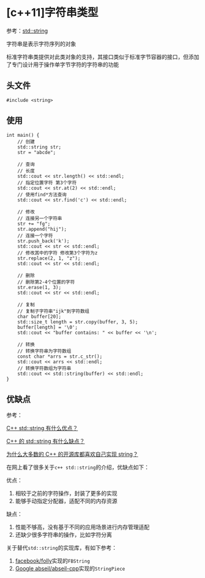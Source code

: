 
# [c++11]字符串类型

参考：[std::string](http://www.cplusplus.com/reference/string/string/?kw=string)

字符串是表示字符序列的对象

标准字符串类提供对此类对象的支持，其接口类似于标准字节容器的接口，但添加了专门设计用于操作单字节字符的字符串的功能

## 头文件

```
#include <string>
```

## 使用

```
int main() {
    // 创建
    std::string str;
    str = "abcde";

    // 查询
    // 长度
    std::cout << str.length() << std::endl;
    // 指定位置字符 第3个字符
    std::cout << str.at(2) << std::endl;
    // 使用find*方法查询
    std::cout << str.find('c') << std::endl;

    // 修改
    // 连接另一个字符串
    str += "fg";
    str.append("hij");
    // 连接一个字符
    str.push_back('k');
    std::cout << str << std::endl;
    // 修改其中的字符 修改第3个字符为z
    str.replace(2, 1, "z");
    std::cout << str << std::endl;

    // 删除
    // 删除第2-4个位置的字符
    str.erase(1, 3);
    std::cout << str << std::endl;

    // 复制
    // 复制子字符串"ijk"到字符数组
    char buffer[20];
    std::size_t length = str.copy(buffer, 3, 5);
    buffer[length] = '\0';
    std::cout << "buffer contains: " << buffer << '\n';

    // 转换
    // 转换字符串为字符数组
    const char *arrs = str.c_str();
    std::cout << arrs << std::endl;
    // 转换字符数组为字符串
    std::cout << std::string(buffer) << std::endl;
}
```

## 优缺点

参考：

[C++ std::string 有什么优点？](https://www.zhihu.com/question/310725331/answer/587380952)

[C++ 的 std::string 有什么缺点？](https://www.zhihu.com/question/35967887/answer/580351411)

[为什么大多数的 C++ 的开源库都喜欢自己实现 string？](https://www.zhihu.com/question/54664311/answer/140476787)

在网上看了很多关于`c++ std::string`的介绍，优缺点如下：

优点：

1. 相较于之前的字符操作，封装了更多的实现
2. 能够手动指定分配器，适配不同的内存资源

缺点：

1. 性能不够高，没有基于不同的应用场景进行内存管理适配
2. 还缺少很多字符串的操作，比如字符分离

关于替代`std::string`的实现库，有如下参考：

1. [facebook/folly](https://github.com/facebook/folly)实现的`FBString`
2. [Google abseil/abseil-cpp](https://github.com/abseil/abseil-cpp)实现的`StringPiece`